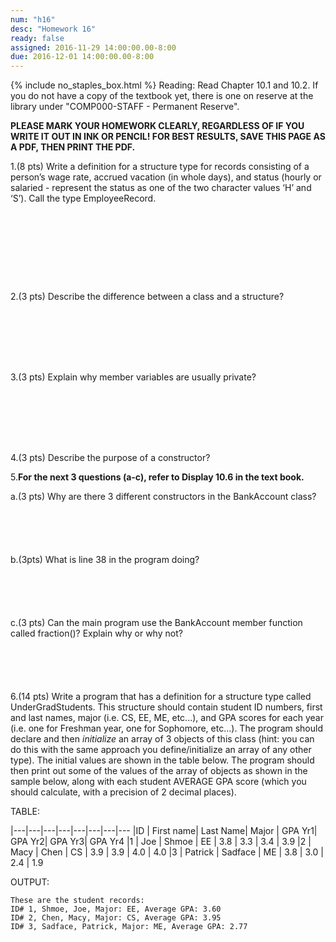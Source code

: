 ```yaml
---
num: "h16"
desc: "Homework 16"
ready: false
assigned: 2016-11-29 14:00:00.00-8:00
due: 2016-12-01 14:00:00.00-8:00
---
```

{% include no_staples_box.html %}
Reading: Read Chapter 10.1 and 10.2. If you do not have a copy of the textbook yet, there is one on reserve at the library under "COMP000-STAFF - Permanent Reserve".

<b>PLEASE MARK YOUR HOMEWORK CLEARLY, REGARDLESS OF IF YOU WRITE IT OUT IN INK OR PENCIL! FOR BEST RESULTS, SAVE THIS PAGE AS A PDF, THEN PRINT THE PDF.</b>

1.(8 pts) Write a definition for a structure type for records consisting of a person’s wage rate, accrued vacation (in whole days), and status (hourly or salaried - represent the status as one of the two character values ‘H’ and ‘S’).  Call the type EmployeeRecord.
<div style="margin-bottom:10em"></div>

2.(3 pts) Describe the difference between a class and a structure?
<div style="margin-bottom:8em"></div>

3.(3 pts) Explain why member variables are usually private?
<div style="margin-bottom:8em"></div>

4.(3 pts) Describe the purpose of a constructor?

<div class="pagebreak"></div>

5.**For the next 3 questions (a-c), refer to Display 10.6 in the text book.**

a.(3 pts) Why are there 3 different constructors in the BankAccount class?
<div style="margin-bottom:6em"></div>

b.(3pts)  What is line 38 in the program doing?
<div style="margin-bottom:6em"></div>

c.(3 pts) Can the main program use the BankAccount member function called fraction()? Explain why or why not?
<div style="margin-bottom:6em"></div>

6.(14 pts) Write a program that has a definition for a structure type called UnderGradStudents. This structure should contain student ID numbers, first and last names, major (i.e. CS, EE, ME, etc...), and GPA scores for each year (i.e. one for Freshman year, one for Sophomore, etc...). 
The program should declare and then *initialize* an array of 3 objects of this class (hint: you can do this with the same approach you define/initialize an array of any other type). 
The initial values are shown in the table below. The program should then print out some of the values of the array of objects as shown in the sample below, along with each student AVERAGE GPA score (which you should calculate, with a precision of 2 decimal places).

<div markdown="1">

TABLE:

|---|---|---|---|---|---|---|---
|ID | First name| Last Name| Major | GPA Yr1|  GPA Yr2| GPA Yr3| GPA Yr4
|1 | Joe | Shmoe | EE | 3.8 | 3.3 | 3.4 | 3.9
|2 | Macy | Chen | CS | 3.9 | 3.9 | 4.0 | 4.0
|3 | Patrick | Sadface | ME | 3.8 | 3.0 | 2.4 | 1.9

OUTPUT:

```
These are the student records:
ID# 1, Shmoe, Joe, Major: EE, Average GPA: 3.60
ID# 2, Chen, Macy, Major: CS, Average GPA: 3.95
ID# 3, Sadface, Patrick, Major: ME, Average GPA: 2.77
```
</div>

